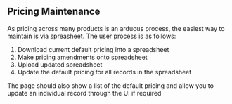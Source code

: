 Pricing Maintenance
-------------------

As pricing across many products is an arduous process, the easiest way to maintain is via spreasheet. The user process is as follows:

1. Download current default pricing into a spreadsheet
2. Make pricing amendments onto spreadsheet
3. Upload updated spreadsheet
4. Update the default pricing for all records in the spreadsheet

The page should also show a list of the default pricing and allow you to update an individual record through the UI if required

